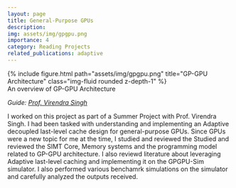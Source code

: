 ```yaml
---
layout: page
title: General-Purpose GPUs
description: 
img: assets/img/gpgpu.png
importance: 4
category: Reading Projects
related_publications: adaptive
---
```


<div class="row">
    <div class="col-sm mt-4 mt-md-0">
        {% include figure.html path="assets/img/gpgpu.png" title="GP-GPU Architecture" class="img-fluid rounded z-depth-1" %}
    </div>
</div>
<div class="caption">
    An overview of GP-GPU Architecture
</div>

_Guide: [Prof. Virendra Singh](https://www.ee.iitb.ac.in/~viren/)_  

I worked on this project as part of a Summer Project with Prof. Virendra Singh. I had been tasked with understanding and implementing an Adaptive decoupled last-level cache design for general-purpose GPUs. Since GPUs were a new topic for me at the time, I studied and reviewed the 
Studied and reviewed the SIMT Core, Memory systems and the programming model related to GP-GPU architecture. I also reviewd literature about leveraging Adaptive last-level caching and implementing it on the GPGPU-Sim simulator. I also performed various benchamrk simulations on the simulator and carefully analyzed the outputs received.
